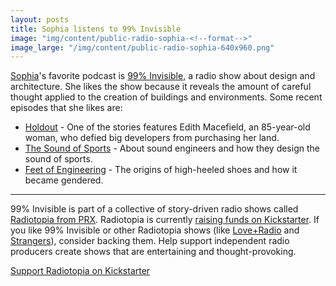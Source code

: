 ```yaml
---
layout: posts
title: Sophia listens to 99% Invisible
image: "img/content/public-radio-sophia-<!--format-->"
image_large: "/img/content/public-radio-sophia-640x960.png"
---
```


[Sophia](/2014/10/24/sophia.html)'s favorite podcast is [99% Invisible](http://99percentinvisible.org/), a radio show about design and architecture.
She likes the show because it reveals the amount of careful thought applied to the creation of buildings and environments. Some recent episodes that she likes are:

* [Holdout](http://99percentinvisible.org/episode/holdout/) - One of the stories features Edith Macefield, an 85-year-old woman, who defied big developers from purchasing her land.
* [The Sound of Sports](http://99percentinvisible.org/episode/the-sound-of-sports/) - About sound engineers and how they design the sound of sports.
* [Feet of Engineering](http://99percentinvisible.org/episode/feet-of-engineering/) - The origins of high-heeled shoes and how it became gendered.

---

99% Invisible is part of a collective of story-driven radio shows called [Radiotopia from PRX](http://www.radiotopia.fm/). Radiotopia is currently [raising funds on Kickstarter](https://www.kickstarter.com/projects/1748303376/radiotopia-a-storytelling-revolution). If you like 99% Invisible or other Radiotopia shows (like [Love+Radio](http://loveandradio.org/) and [Strangers](http://storycentral.org/)), consider backing them. Help support independent radio producers create shows that are entertaining and thought-provoking.

[Support Radiotopia on Kickstarter](https://www.kickstarter.com/projects/1748303376/radiotopia-a-storytelling-revolution)